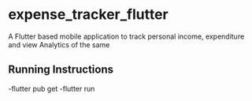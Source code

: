 # expense_tracker_flutter

A Flutter based mobile application to track personal income, expenditure and view Analytics of the same

## Running Instructions

-flutter pub get
-flutter run
